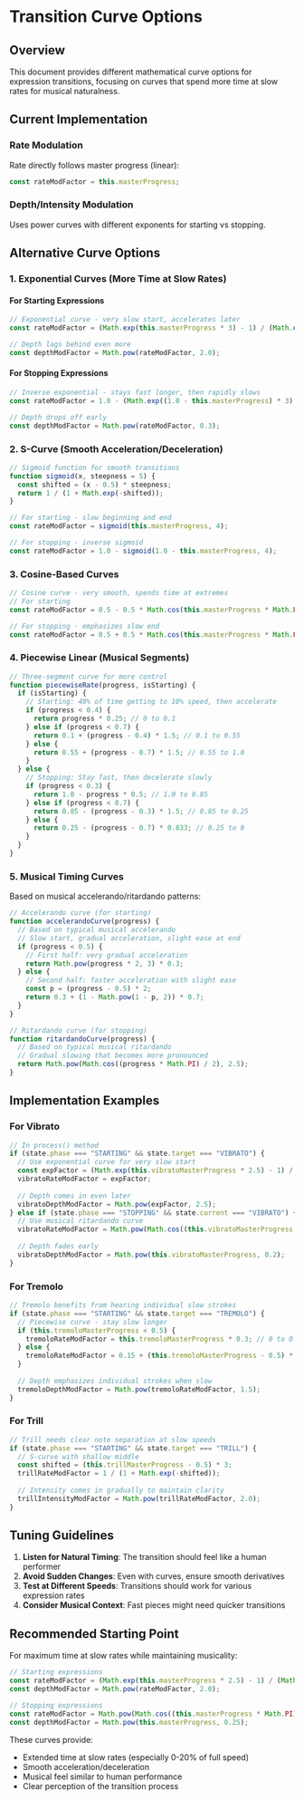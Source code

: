 # Transition Curve Options

## Overview
This document provides different mathematical curve options for expression transitions, focusing on curves that spend more time at slow rates for musical naturalness.

## Current Implementation

### Rate Modulation
Rate directly follows master progress (linear):
```javascript
const rateModFactor = this.masterProgress;
```

### Depth/Intensity Modulation
Uses power curves with different exponents for starting vs stopping.

## Alternative Curve Options

### 1. Exponential Curves (More Time at Slow Rates)

#### For Starting Expressions
```javascript
// Exponential curve - very slow start, accelerates later
const rateModFactor = (Math.exp(this.masterProgress * 3) - 1) / (Math.exp(3) - 1);

// Depth lags behind even more
const depthModFactor = Math.pow(rateModFactor, 2.0);
```

#### For Stopping Expressions
```javascript
// Inverse exponential - stays fast longer, then rapidly slows
const rateModFactor = 1.0 - (Math.exp((1.0 - this.masterProgress) * 3) - 1) / (Math.exp(3) - 1);

// Depth drops off early
const depthModFactor = Math.pow(rateModFactor, 0.3);
```

### 2. S-Curve (Smooth Acceleration/Deceleration)

```javascript
// Sigmoid function for smooth transitions
function sigmoid(x, steepness = 5) {
  const shifted = (x - 0.5) * steepness;
  return 1 / (1 + Math.exp(-shifted));
}

// For starting - slow beginning and end
const rateModFactor = sigmoid(this.masterProgress, 4);

// For stopping - inverse sigmoid
const rateModFactor = 1.0 - sigmoid(1.0 - this.masterProgress, 4);
```

### 3. Cosine-Based Curves

```javascript
// Cosine curve - very smooth, spends time at extremes
// For starting
const rateModFactor = 0.5 - 0.5 * Math.cos(this.masterProgress * Math.PI);

// For stopping - emphasizes slow end
const rateModFactor = 0.5 + 0.5 * Math.cos(this.masterProgress * Math.PI);
```

### 4. Piecewise Linear (Musical Segments)

```javascript
// Three-segment curve for more control
function piecewiseRate(progress, isStarting) {
  if (isStarting) {
    // Starting: 40% of time getting to 10% speed, then accelerate
    if (progress < 0.4) {
      return progress * 0.25; // 0 to 0.1
    } else if (progress < 0.7) {
      return 0.1 + (progress - 0.4) * 1.5; // 0.1 to 0.55
    } else {
      return 0.55 + (progress - 0.7) * 1.5; // 0.55 to 1.0
    }
  } else {
    // Stopping: Stay fast, then decelerate slowly
    if (progress < 0.3) {
      return 1.0 - progress * 0.5; // 1.0 to 0.85
    } else if (progress < 0.7) {
      return 0.85 - (progress - 0.3) * 1.5; // 0.85 to 0.25
    } else {
      return 0.25 - (progress - 0.7) * 0.833; // 0.25 to 0
    }
  }
}
```

### 5. Musical Timing Curves

Based on musical accelerando/ritardando patterns:

```javascript
// Accelerando curve (for starting)
function accelerandoCurve(progress) {
  // Based on typical musical accelerando
  // Slow start, gradual acceleration, slight ease at end
  if (progress < 0.5) {
    // First half: very gradual acceleration
    return Math.pow(progress * 2, 3) * 0.3;
  } else {
    // Second half: faster acceleration with slight ease
    const p = (progress - 0.5) * 2;
    return 0.3 + (1 - Math.pow(1 - p, 2)) * 0.7;
  }
}

// Ritardando curve (for stopping)
function ritardandoCurve(progress) {
  // Based on typical musical ritardando
  // Gradual slowing that becomes more pronounced
  return Math.pow(Math.cos((progress * Math.PI) / 2), 2.5);
}
```

## Implementation Examples

### For Vibrato

```javascript
// In process() method
if (state.phase === "STARTING" && state.target === "VIBRATO") {
  // Use exponential curve for very slow start
  const expFactor = (Math.exp(this.vibratoMasterProgress * 2.5) - 1) / (Math.exp(2.5) - 1);
  vibratoRateModFactor = expFactor;
  
  // Depth comes in even later
  vibratoDepthModFactor = Math.pow(expFactor, 2.5);
} else if (state.phase === "STOPPING" && state.current === "VIBRATO") {
  // Use musical ritardando curve
  vibratoRateModFactor = Math.pow(Math.cos((this.vibratoMasterProgress * Math.PI) / 2), 2);
  
  // Depth fades early
  vibratoDepthModFactor = Math.pow(this.vibratoMasterProgress, 0.2);
}
```

### For Tremolo

```javascript
// Tremolo benefits from hearing individual slow strokes
if (state.phase === "STARTING" && state.target === "TREMOLO") {
  // Piecewise curve - stay slow longer
  if (this.tremoloMasterProgress < 0.5) {
    tremoloRateModFactor = this.tremoloMasterProgress * 0.3; // 0 to 0.15
  } else {
    tremoloRateModFactor = 0.15 + (this.tremoloMasterProgress - 0.5) * 1.7; // 0.15 to 1.0
  }
  
  // Depth emphasizes individual strokes when slow
  tremoloDepthModFactor = Math.pow(tremoloRateModFactor, 1.5);
}
```

### For Trill

```javascript
// Trill needs clear note separation at slow speeds
if (state.phase === "STARTING" && state.target === "TRILL") {
  // S-curve with shallow middle
  const shifted = (this.trillMasterProgress - 0.5) * 3;
  trillRateModFactor = 1 / (1 + Math.exp(-shifted));
  
  // Intensity comes in gradually to maintain clarity
  trillIntensityModFactor = Math.pow(trillRateModFactor, 2.0);
}
```

## Tuning Guidelines

1. **Listen for Natural Timing**: The transition should feel like a human performer
2. **Avoid Sudden Changes**: Even with curves, ensure smooth derivatives
3. **Test at Different Speeds**: Transitions should work for various expression rates
4. **Consider Musical Context**: Fast pieces might need quicker transitions

## Recommended Starting Point

For maximum time at slow rates while maintaining musicality:

```javascript
// Starting expressions
const rateModFactor = (Math.exp(this.masterProgress * 2.5) - 1) / (Math.exp(2.5) - 1);
const depthModFactor = Math.pow(rateModFactor, 2.0);

// Stopping expressions  
const rateModFactor = Math.pow(Math.cos((this.masterProgress * Math.PI) / 2), 2);
const depthModFactor = Math.pow(this.masterProgress, 0.25);
```

These curves provide:
- Extended time at slow rates (especially 0-20% of full speed)
- Smooth acceleration/deceleration
- Musical feel similar to human performance
- Clear perception of the transition process